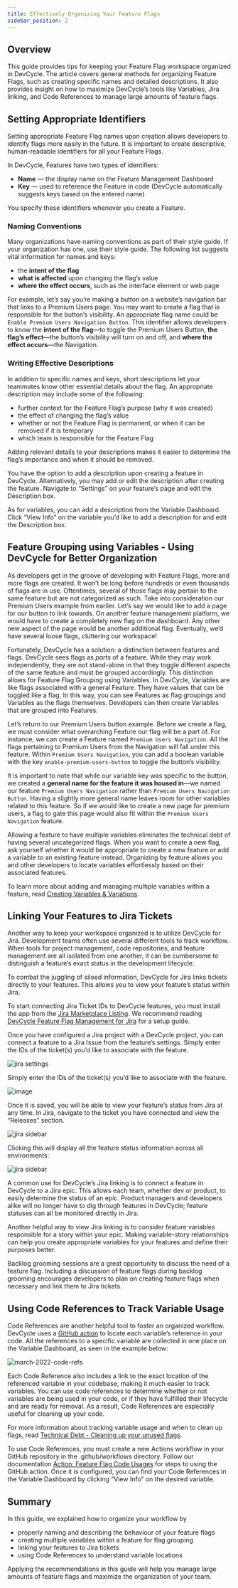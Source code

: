 ```yaml
---
title: Effectively Organizing Your Feature Flags
sidebar_position: 2
---
```


## Overview

This guide provides tips for keeping your Feature Flag workspace organized in DevCycle. The article covers general methods for organizing Feature Flags, such as creating specific names and detailed descriptions. It also provides insight on how to maximize DevCycle’s tools like Variables, Jira linking, and Code References to manage large amounts of feature flags.

## Setting Appropriate Identifiers

Setting appropriate Feature Flag names upon creation allows developers to identify flags more easily in the future. It is important to create descriptive, human-readable identifiers for all your Feature Flags.

In DevCycle, Features have two types of identifiers:

- **Name** — the display name on the Feature Management Dashboard
- **Key** — used to reference the Feature in code (DevCycle automatically suggests keys based on the entered name)

You specify these identifiers whenever you create a Feature. 

### Naming Conventions

Many organizations have naming conventions as part of their style guide. If your organization has one, use their style guide. The following list suggests vital information for names and keys:

- the **intent of the flag**
- **what is affected** upon changing the flag’s value
- **where the effect occurs**, such as the interface element or web page

For example, let’s say you’re making a button on a website’s navigation bar that links to a Premium Users page. You may want to create a flag that is responsible for the button’s visibility. An appropriate flag name could be `Enable Premium Users Navigation Button`. This identifier allows developers to know the **intent of the flag**—to toggle the Premium Users Button, **the flag’s effect**—the button’s visibility will turn on and off, and **where the effect occurs**—the Navigation.

### Writing Effective Descriptions

In addition to specific names and keys, short descriptions let your teammates know other essential details about the flag. An appropriate description may include some of the following:

- further context for the Feature Flag’s purpose (why it was created)
- the effect of changing the flag’s value
- whether or not the Feature Flag is permanent, or when it can be removed if it is temporary
- which team is responsible for the Feature Flag

Adding relevant details to your descriptions makes it easier to determine the flag’s importance and when it should be removed.

You have the option to add a description upon creating a feature in DevCycle. Alternatively, you may add or edit the description after creating the feature. Navigate to “Settings” on your feature’s page and edit the Description box.

As for variables, you can add a description from the Variable Dashboard. Click “View Info” on the variable you’d like to add a description for and edit the Description box.

## Feature Grouping using Variables - Using DevCycle for Better Organization

As developers get in the groove of developing with Feature Flags, more and more flags are created. It won’t be long before hundreds or even thousands of flags are in use. Oftentimes, several of those flags may pertain to the same feature but are not categorized as such. Take into consideration our Premium Users example from earlier. Let’s say we would like to add a page for our button to link towards. On another feature management platform, we would have to create a completely new flag on the dashboard. Any other new aspect of the page would be another additional flag. Eventually, we’d have several loose flags, cluttering our workspace!

Fortunately, DevCycle has a solution: a distinction between features and flags. DevCycle sees flags as *parts* of a feature. While they may work independently, they are not stand-alone in that they toggle different aspects of the same feature and must be grouped accordingly. This distinction allows for Feature Flag Grouping using Variables. In DevCycle, Variables are like flags associated with a general Feature. They have values that can be toggled like a flag. In this way, you can see Features as flag groupings and Variables as the flags themselves. Developers can then create Variables that are grouped into Features.

Let’s return to our Premium Users button example. Before we create a flag, we must consider what overarching Feature our flag will be a part of. For instance, we can create a Feature named `Premium Users Navigation`. All the flags pertaining to Premium Users from the Navigation will fall under this feature. Within `Premium Users Navigation`, you can add a boolean variable with the key `enable-premium-users-button` to toggle the button’s visibility. 

It is important to note that while our variable key was specific to the button, we created a **general name for the feature it was housed in**—we named our feature `Premium Users Navigation` rather than `Premium Users Navigation Button`. Having a slightly more general name leaves room for other variables related to this feature. So if we would like to create a new page for premium users, a flag to gate this page would also fit within the `Premium Users Navigation` feature. 

Allowing a feature to have multiple variables eliminates the technical debt of having several uncategorized flags. When you want to create a new flag, ask yourself whether it would be appropriate to create a new feature or add a variable to an existing feature instead. Organizing by feature allows you and other developers to locate variables effortlessly based on their associated features.

To learn more about adding and managing multiple variables within a feature, read [Creating Variables & Variations](https://docs.devcycle.com/docs/home/feature-management/features-and-variables/creating-variables-and-variations#overview).

## Linking Your Features to Jira Tickets

Another way to keep your workspace organized is to utilize DevCycle for Jira. Development teams often use several different tools to track workflow. When tools for project management, code repositories, and feature management are all isolated from one another, it can be cumbersome to distinguish a feature’s exact status in the development lifecycle.

To combat the juggling of siloed information, DevCycle for Jira links tickets directly to your features. This allows you to view your feature’s status within Jira. 

To start connecting Jira Ticket IDs to DevCycle features, you must install the app from the [Jira Marketplace Listing](https://marketplace.atlassian.com/apps/1227643/devcycle-feature-flag-management-for-jira). We recommend reading [DevCycle Feature Flag Management for Jira](/docs/tools-and-integrations/Jira/jira-integration) for a setup guide.

Once you have configured a Jira project with a DevCycle project, you can connect a feature to a Jira Issue from the feature’s settings. Simply enter the IDs of the ticket(s) you’d like to associate with the feature.

![jira settings](/feb-2022-jira-settings.png)

Simply enter the IDs of the ticket(s) you’d like to associate with the feature. 

![image](/feb-2022-jira-ids-entered.png)

Once it is saved, you will be able to view your feature’s status from Jira at any time. In Jira, navigate to the ticket you have connected and view the “Releases” section. 

![jira sidebar](/feb-2022-within-jira.png)

Clicking this will display all the feature status information across all environments:

![jira sidebar](/feb-2022-jira-example.png)

A common use for DevCycle’s Jira linking is to connect a feature in DevCycle to a Jira epic. This allows each team, whether dev or product, to easily determine the status of an epic. Product managers and developers alike will no longer have to dig through features in DevCycle; feature statuses can all be monitored directly in Jira. 

Another helpful way to view Jira linking is to consider feature variables responsible for a story within your epic. Making variable-story relationships can help you create appropriate variables for your features and define their purposes better.

Backlog grooming sessions are a great opportunity to discuss the need of a feature flag. Including a discussion of feature flags during backlog grooming encourages developers to plan on creating feature flags when necessary and link them to Jira tickets.

## Using Code References to Track Variable Usage

Code References are another helpful tool to foster an organized workflow. DevCycle uses a [GitHub action](/docs/tools-and-integrations/Github/gh-feature-usage-action) to locate each variable’s reference in your code. All the references to a specific variable are collected in one place on the Variable Dashboard, as seen in the example below:

![march-2022-code-refs](/march-2022-code-refs.png)

Each Code Reference also includes a link to the exact location of the referenced variable in your codebase, making it much easier to track variables. You can use code references to determine whether or not variables are being used in your code, or if they have fulfilled their lifecycle and are ready for removal. As a result, Code References are especially useful for cleaning up your code. 

For more information about tracking variable usage and when to clean up flags, read [Technical Debt - Cleaning up your unused flags](/docs/best-practices/feature-flag-cleanup).

To use Code References, you must create a new Actions workflow in your GitHub repository in the .github/workflows directory. Follow our documentation [Action: Feature Flag Code Usages](/docs/tools-and-integrations/Github/gh-feature-usage-action) for steps to using the GitHub action. Once it is configured, you can find your Code References in the Variable Dashboard by clicking “View Info” on the desired variable.

## Summary

In this guide, we explained how to organize your workflow by 

- properly naming and describing the behaviour of your feature flags
- creating multiple variables within a feature for flag grouping
- linking your features to Jira tickets
- using Code References to understand variable locations

Applying the recommendations in this guide will help you manage large amounts of feature flags and maximize the organization of your team.